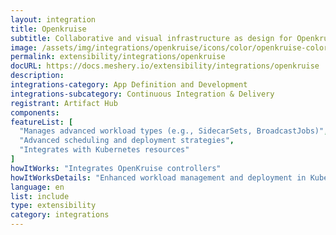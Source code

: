 ```yaml
---
layout: integration
title: Openkruise
subtitle: Collaborative and visual infrastructure as design for Openkruise
image: /assets/img/integrations/openkruise/icons/color/openkruise-color.svg
permalink: extensibility/integrations/openkruise
docURL: https://docs.meshery.io/extensibility/integrations/openkruise
description: 
integrations-category: App Definition and Development
integrations-subcategory: Continuous Integration & Delivery
registrant: Artifact Hub
components: 
featureList: [
  "Manages advanced workload types (e.g., SidecarSets, BroadcastJobs)",
  "Advanced scheduling and deployment strategies",
  "Integrates with Kubernetes resources"
]
howItWorks: "Integrates OpenKruise controllers"
howItWorksDetails: "Enhanced workload management and deployment in Kubernetes"
language: en
list: include
type: extensibility
category: integrations
---
```

